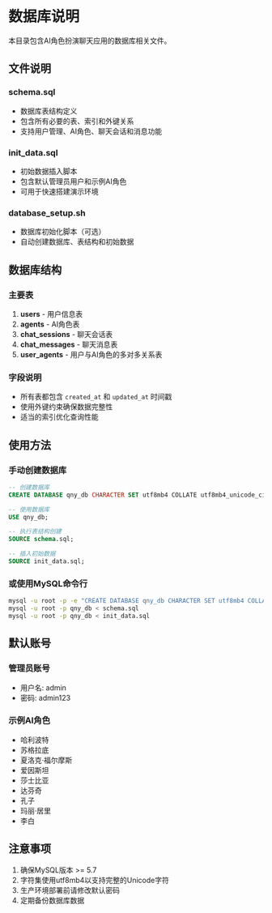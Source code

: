 # 数据库说明

本目录包含AI角色扮演聊天应用的数据库相关文件。

## 文件说明

### schema.sql
- 数据库表结构定义
- 包含所有必要的表、索引和外键关系
- 支持用户管理、AI角色、聊天会话和消息功能

### init_data.sql
- 初始数据插入脚本
- 包含默认管理员用户和示例AI角色
- 可用于快速搭建演示环境

### database_setup.sh
- 数据库初始化脚本（可选）
- 自动创建数据库、表结构和初始数据

## 数据库结构

### 主要表
1. **users** - 用户信息表
2. **agents** - AI角色表
3. **chat_sessions** - 聊天会话表
4. **chat_messages** - 聊天消息表
5. **user_agents** - 用户与AI角色的多对多关系表

### 字段说明
- 所有表都包含 `created_at` 和 `updated_at` 时间戳
- 使用外键约束确保数据完整性
- 适当的索引优化查询性能

## 使用方法

### 手动创建数据库
```sql
-- 创建数据库
CREATE DATABASE qny_db CHARACTER SET utf8mb4 COLLATE utf8mb4_unicode_ci;

-- 使用数据库
USE qny_db;

-- 执行表结构创建
SOURCE schema.sql;

-- 插入初始数据
SOURCE init_data.sql;
```

### 或使用MySQL命令行
```bash
mysql -u root -p -e "CREATE DATABASE qny_db CHARACTER SET utf8mb4 COLLATE utf8mb4_unicode_ci;"
mysql -u root -p qny_db < schema.sql
mysql -u root -p qny_db < init_data.sql
```

## 默认账号

### 管理员账号
- 用户名: admin
- 密码: admin123

### 示例AI角色
- 哈利波特
- 苏格拉底
- 夏洛克·福尔摩斯
- 爱因斯坦
- 莎士比亚
- 达芬奇
- 孔子
- 玛丽·居里
- 李白

## 注意事项

1. 确保MySQL版本 >= 5.7
2. 字符集使用utf8mb4以支持完整的Unicode字符
3. 生产环境部署前请修改默认密码
4. 定期备份数据库数据